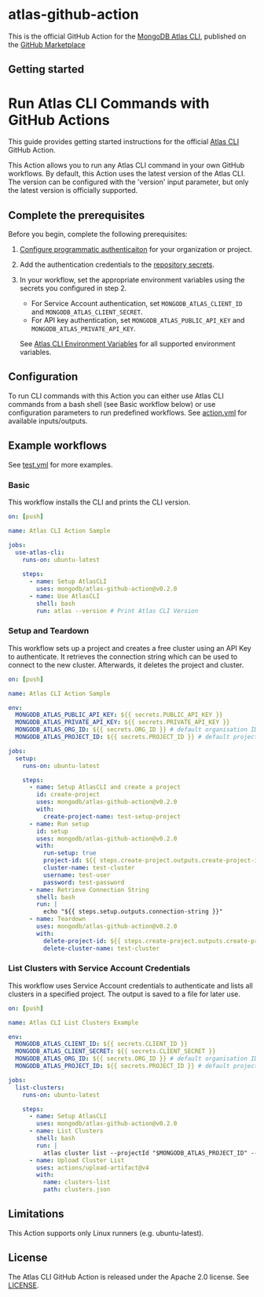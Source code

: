 # atlas-github-action

This is the official GitHub Action for the [MongoDB Atlas CLI](https://github.com/mongodb/mongodb-atlas-cli), published on the [GitHub Marketplace](https://github.com/marketplace/actions/atlas-cli-github-action)

## Getting started

# Run Atlas CLI Commands with GitHub Actions

This guide provides getting started instructions for the official [Atlas CLI](https://github.com/mongodb/mongodb-atlas-cli) GitHub Action.

This Action allows you to run any Atlas CLI command in your own GitHub workflows.
By default, this Action uses the latest version of the Atlas CLI. The version can be configured with the 'version' input parameter, but only the
latest version is officially supported.

## Complete the prerequisites

Before you begin, complete the following prerequisites:

1. [Configure programmatic authenticaiton](https://www.mongodb.com/docs/atlas/configure-api-access/) for your organization or project.
2. Add the authentication credentials to the [repository secrets](https://docs.github.com/en/actions/security-guides/encrypted-secrets).
3. In your workflow, set the appropriate environment variables using the secrets you configured in step 2.  
   - For Service Account authentication, set `MONGODB_ATLAS_CLIENT_ID` and `MONGODB_ATLAS_CLIENT_SECRET`.  
   - For API key authentication, set `MONGODB_ATLAS_PUBLIC_API_KEY` and `MONGODB_ATLAS_PRIVATE_API_KEY`.  
   
   See [Atlas CLI Environment Variables](https://www.mongodb.com/docs/atlas/cli/stable/atlas-cli-env-variables/) for all supported environment variables.

## Configuration

To run CLI commands with this Action you can either use Atlas CLI commands from a bash shell (see Basic workflow below) or use configuration parameters to run predefined workflows. See [action.yml](action.yml) for available inputs/outputs.

## Example workflows

See [test.yml](https://github.com/mongodb/atlas-github-action/blob/main/.github/workflows/test.yml) for more examples.

### Basic
This workflow installs the CLI and prints the CLI version.
```yaml
on: [push]

name: Atlas CLI Action Sample

jobs:
  use-atlas-cli:
    runs-on: ubuntu-latest
    
    steps:
      - name: Setup AtlasCLI
        uses: mongodb/atlas-github-action@v0.2.0
      - name: Use AtlasCLI
        shell: bash
        run: atlas --version # Print Atlas CLI Version
```

### Setup and Teardown
This workflow sets up a project and creates a free cluster using an API Key to authenticate. It retrieves the connection string which can be used to connect to the new cluster.
Afterwards, it deletes the project and cluster.
```yaml
on: [push]

name: Atlas CLI Action Sample

env:
  MONGODB_ATLAS_PUBLIC_API_KEY: ${{ secrets.PUBLIC_API_KEY }}
  MONGODB_ATLAS_PRIVATE_API_KEY: ${{ secrets.PRIVATE_API_KEY }}
  MONGODB_ATLAS_ORG_ID: ${{ secrets.ORG_ID }} # default organisation ID
  MONGODB_ATLAS_PROJECT_ID: ${{ secrets.PROJECT_ID }} # default project ID

jobs:
  setup:
    runs-on: ubuntu-latest

    steps:
      - name: Setup AtlasCLI and create a project
        id: create-project
        uses: mongodb/atlas-github-action@v0.2.0
        with:
          create-project-name: test-setup-project
      - name: Run setup
        id: setup
        uses: mongodb/atlas-github-action@v0.2.0
        with:
          run-setup: true
          project-id: ${{ steps.create-project.outputs.create-project-id }}
          cluster-name: test-cluster
          username: test-user
          password: test-password
      - name: Retrieve Connection String
        shell: bash
        run: |
          echo "${{ steps.setup.outputs.connection-string }}"
      - name: Teardown
        uses: mongodb/atlas-github-action@v0.2.0
        with:
          delete-project-id: ${{ steps.create-project.outputs.create-project-id }}
          delete-cluster-name: test-cluster
```

<!-- TODO: test the below example once CLI 1.47.0 is released-->
### List Clusters with Service Account Credentials
This workflow uses Service Account credentials to authenticate and lists all clusters in a specified project. The output is saved to a file for later use.

```yaml
on: [push]

name: Atlas CLI List Clusters Example

env:
  MONGODB_ATLAS_CLIENT_ID: ${{ secrets.CLIENT_ID }}
  MONGODB_ATLAS_CLIENT_SECRET: ${{ secrets.CLIENT_SECRET }}
  MONGODB_ATLAS_ORG_ID: ${{ secrets.ORG_ID }} # default organisation ID
  MONGODB_ATLAS_PROJECT_ID: ${{ secrets.PROJECT_ID }} # default project ID

jobs:
  list-clusters:
    runs-on: ubuntu-latest

    steps:
      - name: Setup AtlasCLI
        uses: mongodb/atlas-github-action@v0.2.0
      - name: List Clusters
        shell: bash
        run: |
          atlas cluster list --projectId "$MONGODB_ATLAS_PROJECT_ID" --output json > clusters.json
      - name: Upload Cluster List
        uses: actions/upload-artifact@v4
        with:
          name: clusters-list
          path: clusters.json
```


## Limitations
This Action supports only Linux runners (e.g. ubuntu-latest).

## License

The Atlas CLI GitHub Action is released under the Apache 2.0 license. See [LICENSE](LICENSE).
